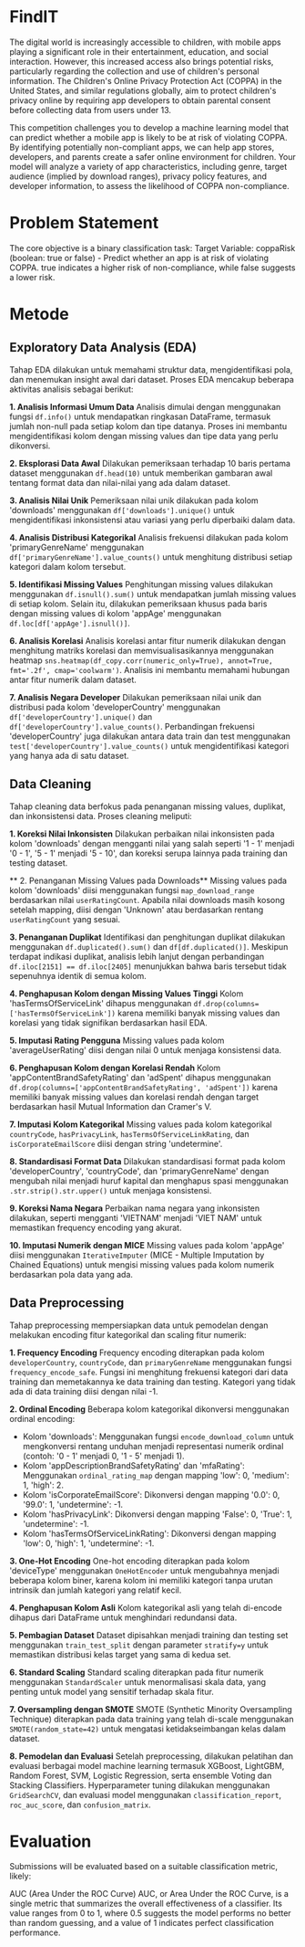 # FindIT

The digital world is increasingly accessible to children, with mobile apps playing a significant role in their entertainment, education, and social interaction. However, this increased access also brings potential risks, particularly regarding the collection and use of children's personal information. The Children's Online Privacy Protection Act (COPPA) in the United States, and similar regulations globally, aim to protect children's privacy online by requiring app developers to obtain parental consent before collecting data from users under 13.

This competition challenges you to develop a machine learning model that can predict whether a mobile app is likely to be at risk of violating COPPA. By identifying potentially non-compliant apps, we can help app stores, developers, and parents create a safer online environment for children. Your model will analyze a variety of app characteristics, including genre, target audience (implied by download ranges), privacy policy features, and developer information, to assess the likelihood of COPPA non-compliance.

# Problem Statement
The core objective is a binary classification task:
Target Variable: coppaRisk (boolean: true or false) - Predict whether an app is at risk of violating COPPA. true indicates a higher risk of non-compliance, while false suggests a lower risk.

# Metode
## Exploratory Data Analysis (EDA)

Tahap EDA dilakukan untuk memahami struktur data, mengidentifikasi pola, dan menemukan insight awal dari dataset. Proses EDA mencakup beberapa aktivitas analisis sebagai berikut:

**1. Analisis Informasi Umum Data**
Analisis dimulai dengan menggunakan fungsi `df.info()` untuk mendapatkan ringkasan DataFrame, termasuk jumlah non-null pada setiap kolom dan tipe datanya. Proses ini membantu mengidentifikasi kolom dengan missing values dan tipe data yang perlu dikonversi.

**2. Eksplorasi Data Awal**
Dilakukan pemeriksaan terhadap 10 baris pertama dataset menggunakan `df.head(10)` untuk memberikan gambaran awal tentang format data dan nilai-nilai yang ada dalam dataset.

**3. Analisis Nilai Unik**
Pemeriksaan nilai unik dilakukan pada kolom 'downloads' menggunakan `df['downloads'].unique()` untuk mengidentifikasi inkonsistensi atau variasi yang perlu diperbaiki dalam data.

**4. Analisis Distribusi Kategorikal**
Analisis frekuensi dilakukan pada kolom 'primaryGenreName' menggunakan `df['primaryGenreName'].value_counts()` untuk menghitung distribusi setiap kategori dalam kolom tersebut.

**5. Identifikasi Missing Values**
Penghitungan missing values dilakukan menggunakan `df.isnull().sum()` untuk mendapatkan jumlah missing values di setiap kolom. Selain itu, dilakukan pemeriksaan khusus pada baris dengan missing values di kolom 'appAge' menggunakan `df.loc[df['appAge'].isnull()]`.

**6. Analisis Korelasi**
Analisis korelasi antar fitur numerik dilakukan dengan menghitung matriks korelasi dan memvisualisasikannya menggunakan heatmap `sns.heatmap(df_copy.corr(numeric_only=True), annot=True, fmt='.2f', cmap='coolwarm')`. Analisis ini membantu memahami hubungan antar fitur numerik dalam dataset.

**7. Analisis Negara Developer**
Dilakukan pemeriksaan nilai unik dan distribusi pada kolom 'developerCountry' menggunakan `df['developerCountry'].unique()` dan `df['developerCountry'].value_counts()`. Perbandingan frekuensi 'developerCountry' juga dilakukan antara data train dan test menggunakan `test['developerCountry'].value_counts()` untuk mengidentifikasi kategori yang hanya ada di satu dataset.

## Data Cleaning

Tahap cleaning data berfokus pada penanganan missing values, duplikat, dan inkonsistensi data. Proses cleaning meliputi:

**1. Koreksi Nilai Inkonsisten**
Dilakukan perbaikan nilai inkonsisten pada kolom 'downloads' dengan mengganti nilai yang salah seperti '1 - 1' menjadi '0 - 1', '5 - 1' menjadi '5 - 10', dan koreksi serupa lainnya pada training dan testing dataset.

** 2. Penanganan Missing Values pada Downloads**
Missing values pada kolom 'downloads' diisi menggunakan fungsi `map_download_range` berdasarkan nilai `userRatingCount`. Apabila nilai downloads masih kosong setelah mapping, diisi dengan 'Unknown' atau berdasarkan rentang `userRatingCount` yang sesuai.

**3. Penanganan Duplikat**
Identifikasi dan penghitungan duplikat dilakukan menggunakan `df.duplicated().sum()` dan `df[df.duplicated()]`. Meskipun terdapat indikasi duplikat, analisis lebih lanjut dengan perbandingan `df.iloc[2151] == df.iloc[2405]` menunjukkan bahwa baris tersebut tidak sepenuhnya identik di semua kolom.

**4. Penghapusan Kolom dengan Missing Values Tinggi**
Kolom 'hasTermsOfServiceLink' dihapus menggunakan `df.drop(columns=['hasTermsOfServiceLink'])` karena memiliki banyak missing values dan korelasi yang tidak signifikan berdasarkan hasil EDA.

**5. Imputasi Rating Pengguna**
Missing values pada kolom 'averageUserRating' diisi dengan nilai 0 untuk menjaga konsistensi data.

**6. Penghapusan Kolom dengan Korelasi Rendah**
Kolom 'appContentBrandSafetyRating' dan 'adSpent' dihapus menggunakan `df.drop(columns=['appContentBrandSafetyRating', 'adSpent'])` karena memiliki banyak missing values dan korelasi rendah dengan target berdasarkan hasil Mutual Information dan Cramer's V.

**7. Imputasi Kolom Kategorikal**
Missing values pada kolom kategorikal `countryCode`, `hasPrivacyLink`, `hasTermsOfServiceLinkRating`, dan `isCorporateEmailScore` diisi dengan string 'undetermine'.

**8. Standardisasi Format Data**
Dilakukan standardisasi format pada kolom 'developerCountry', 'countryCode', dan 'primaryGenreName' dengan mengubah nilai menjadi huruf kapital dan menghapus spasi menggunakan `.str.strip().str.upper()` untuk menjaga konsistensi.

**9. Koreksi Nama Negara**
Perbaikan nama negara yang inkonsisten dilakukan, seperti mengganti 'VIETNAM' menjadi 'VIET NAM' untuk memastikan frequency encoding yang akurat.

**10. Imputasi Numerik dengan MICE**
Missing values pada kolom 'appAge' diisi menggunakan `IterativeImputer` (MICE - Multiple Imputation by Chained Equations) untuk mengisi missing values pada kolom numerik berdasarkan pola data yang ada.

## Data Preprocessing

Tahap preprocessing mempersiapkan data untuk pemodelan dengan melakukan encoding fitur kategorikal dan scaling fitur numerik:

**1. Frequency Encoding**
Frequency encoding diterapkan pada kolom `developerCountry`, `countryCode`, dan `primaryGenreName` menggunakan fungsi `frequency_encode_safe`. Fungsi ini menghitung frekuensi kategori dari data training dan memetakannya ke data training dan testing. Kategori yang tidak ada di data training diisi dengan nilai -1.

**2. Ordinal Encoding**
Beberapa kolom kategorikal dikonversi menggunakan ordinal encoding:
- Kolom 'downloads': Menggunakan fungsi `encode_download_column` untuk mengkonversi rentang unduhan menjadi representasi numerik ordinal (contoh: '0 - 1' menjadi 0, '1 - 5' menjadi 1).
- Kolom 'appDescriptionBrandSafetyRating' dan 'mfaRating': Menggunakan `ordinal_rating_map` dengan mapping 'low': 0, 'medium': 1, 'high': 2.
- Kolom 'isCorporateEmailScore': Dikonversi dengan mapping '0.0': 0, '99.0': 1, 'undetermine': -1.
- Kolom 'hasPrivacyLink': Dikonversi dengan mapping 'False': 0, 'True': 1, 'undetermine': -1.
- Kolom 'hasTermsOfServiceLinkRating': Dikonversi dengan mapping 'low': 0, 'high': 1, 'undetermine': -1.

**3. One-Hot Encoding**
One-hot encoding diterapkan pada kolom 'deviceType' menggunakan `OneHotEncoder` untuk mengubahnya menjadi beberapa kolom biner, karena kolom ini memiliki kategori tanpa urutan intrinsik dan jumlah kategori yang relatif kecil.

**4. Penghapusan Kolom Asli**
Kolom kategorikal asli yang telah di-encode dihapus dari DataFrame untuk menghindari redundansi data.

**5. Pembagian Dataset**
Dataset dipisahkan menjadi training dan testing set menggunakan `train_test_split` dengan parameter `stratify=y` untuk memastikan distribusi kelas target yang sama di kedua set.

**6. Standard Scaling**
Standard scaling diterapkan pada fitur numerik menggunakan `StandardScaler` untuk menormalisasi skala data, yang penting untuk model yang sensitif terhadap skala fitur.

**7. Oversampling dengan SMOTE**
SMOTE (Synthetic Minority Oversampling Technique) diterapkan pada data training yang telah di-scale menggunakan `SMOTE(random_state=42)` untuk mengatasi ketidakseimbangan kelas dalam dataset.

**8. Pemodelan dan Evaluasi**
Setelah preprocessing, dilakukan pelatihan dan evaluasi berbagai model machine learning termasuk XGBoost, LightGBM, Random Forest, SVM, Logistic Regression, serta ensemble Voting dan Stacking Classifiers. Hyperparameter tuning dilakukan menggunakan `GridSearchCV`, dan evaluasi model menggunakan `classification_report`, `roc_auc_score`, dan `confusion_matrix`.

# Evaluation
Submissions will be evaluated based on a suitable classification metric, likely:

AUC (Area Under the ROC Curve)
AUC, or Area Under the ROC Curve, is a single metric that summarizes the overall effectiveness of a classifier. Its value ranges from 0 to 1, where 0.5 suggests the model performs no better than random guessing, and a value of 1 indicates perfect classification performance.
